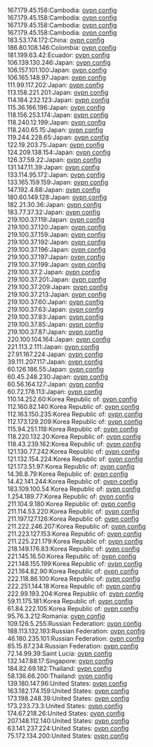 167.179.45.158:Cambodia: [ovpn config](vpn/167_179_45_158.ovpn)  
167.179.45.158:Cambodia: [ovpn config](vpn/167_179_45_158.ovpn)  
167.179.45.158:Cambodia: [ovpn config](vpn/167_179_45_158.ovpn)  
167.179.45.158:Cambodia: [ovpn config](vpn/167_179_45_158.ovpn)  
183.53.174.172:China: [ovpn config](vpn/183_53_174_172.ovpn)  
186.80.108.146:Colombia: [ovpn config](vpn/186_80_108_146.ovpn)  
181.199.63.42:Ecuador: [ovpn config](vpn/181_199_63_42.ovpn)  
106.139.130.246:Japan: [ovpn config](vpn/106_139_130_246.ovpn)  
106.157.101.100:Japan: [ovpn config](vpn/106_157_101_100.ovpn)  
106.165.148.97:Japan: [ovpn config](vpn/106_165_148_97.ovpn)  
111.99.117.202:Japan: [ovpn config](vpn/111_99_117_202.ovpn)  
113.158.221.201:Japan: [ovpn config](vpn/113_158_221_201.ovpn)  
114.184.232.123:Japan: [ovpn config](vpn/114_184_232_123.ovpn)  
115.36.166.196:Japan: [ovpn config](vpn/115_36_166_196.ovpn)  
118.156.253.174:Japan: [ovpn config](vpn/118_156_253_174.ovpn)  
118.240.12.199:Japan: [ovpn config](vpn/118_240_12_199.ovpn)  
118.240.65.15:Japan: [ovpn config](vpn/118_240_65_15.ovpn)  
119.244.228.65:Japan: [ovpn config](vpn/119_244_228_65.ovpn)  
122.19.203.75:Japan: [ovpn config](vpn/122_19_203_75.ovpn)  
124.209.138.154:Japan: [ovpn config](vpn/124_209_138_154.ovpn)  
126.37.59.22:Japan: [ovpn config](vpn/126_37_59_22.ovpn)  
131.147.11.39:Japan: [ovpn config](vpn/131_147_11_39.ovpn)  
133.114.95.172:Japan: [ovpn config](vpn/133_114_95_172.ovpn)  
133.165.159.159:Japan: [ovpn config](vpn/133_165_159_159.ovpn)  
147.192.4.68:Japan: [ovpn config](vpn/147_192_4_68.ovpn)  
180.60.149.128:Japan: [ovpn config](vpn/180_60_149_128.ovpn)  
182.21.30.36:Japan: [ovpn config](vpn/182_21_30_36.ovpn)  
183.77.37.32:Japan: [ovpn config](vpn/183_77_37_32.ovpn)  
219.100.37.119:Japan: [ovpn config](vpn/219_100_37_119.ovpn)  
219.100.37.120:Japan: [ovpn config](vpn/219_100_37_120.ovpn)  
219.100.37.159:Japan: [ovpn config](vpn/219_100_37_159.ovpn)  
219.100.37.192:Japan: [ovpn config](vpn/219_100_37_192.ovpn)  
219.100.37.196:Japan: [ovpn config](vpn/219_100_37_196.ovpn)  
219.100.37.197:Japan: [ovpn config](vpn/219_100_37_197.ovpn)  
219.100.37.199:Japan: [ovpn config](vpn/219_100_37_199.ovpn)  
219.100.37.2:Japan: [ovpn config](vpn/219_100_37_2.ovpn)  
219.100.37.201:Japan: [ovpn config](vpn/219_100_37_201.ovpn)  
219.100.37.209:Japan: [ovpn config](vpn/219_100_37_209.ovpn)  
219.100.37.213:Japan: [ovpn config](vpn/219_100_37_213.ovpn)  
219.100.37.60:Japan: [ovpn config](vpn/219_100_37_60.ovpn)  
219.100.37.63:Japan: [ovpn config](vpn/219_100_37_63.ovpn)  
219.100.37.83:Japan: [ovpn config](vpn/219_100_37_83.ovpn)  
219.100.37.85:Japan: [ovpn config](vpn/219_100_37_85.ovpn)  
219.100.37.87:Japan: [ovpn config](vpn/219_100_37_87.ovpn)  
220.100.104.164:Japan: [ovpn config](vpn/220_100_104_164.ovpn)  
221.113.2.111:Japan: [ovpn config](vpn/221_113_2_111.ovpn)  
27.91.167.224:Japan: [ovpn config](vpn/27_91_167_224.ovpn)  
39.111.207.117:Japan: [ovpn config](vpn/39_111_207_117.ovpn)  
60.126.186.55:Japan: [ovpn config](vpn/60_126_186_55.ovpn)  
60.45.248.230:Japan: [ovpn config](vpn/60_45_248_230.ovpn)  
60.56.164.127:Japan: [ovpn config](vpn/60_56_164_127.ovpn)  
60.72.178.113:Japan: [ovpn config](vpn/60_72_178_113.ovpn)  
110.14.252.60:Korea Republic of: [ovpn config](vpn/110_14_252_60.ovpn)  
112.160.82.140:Korea Republic of: [ovpn config](vpn/112_160_82_140.ovpn)  
112.163.150.235:Korea Republic of: [ovpn config](vpn/112_163_150_235.ovpn)  
112.173.129.209:Korea Republic of: [ovpn config](vpn/112_173_129_209.ovpn)  
115.94.251.118:Korea Republic of: [ovpn config](vpn/115_94_251_118.ovpn)  
118.220.132.20:Korea Republic of: [ovpn config](vpn/118_220_132_20.ovpn)  
118.43.239.162:Korea Republic of: [ovpn config](vpn/118_43_239_162.ovpn)  
121.130.77.242:Korea Republic of: [ovpn config](vpn/121_130_77_242.ovpn)  
121.132.154.224:Korea Republic of: [ovpn config](vpn/121_132_154_224.ovpn)  
121.173.51.97:Korea Republic of: [ovpn config](vpn/121_173_51_97.ovpn)  
14.36.8.79:Korea Republic of: [ovpn config](vpn/14_36_8_79.ovpn)  
14.42.141.244:Korea Republic of: [ovpn config](vpn/14_42_141_244.ovpn)  
183.109.100.54:Korea Republic of: [ovpn config](vpn/183_109_100_54.ovpn)  
1.254.189.77:Korea Republic of: [ovpn config](vpn/1_254_189_77.ovpn)  
211.104.9.180:Korea Republic of: [ovpn config](vpn/211_104_9_180.ovpn)  
211.114.53.220:Korea Republic of: [ovpn config](vpn/211_114_53_220.ovpn)  
211.197.127.126:Korea Republic of: [ovpn config](vpn/211_197_127_126.ovpn)  
211.222.246.207:Korea Republic of: [ovpn config](vpn/211_222_246_207.ovpn)  
211.223.127.153:Korea Republic of: [ovpn config](vpn/211_223_127_153.ovpn)  
211.225.221.179:Korea Republic of: [ovpn config](vpn/211_225_221_179.ovpn)  
218.149.176.83:Korea Republic of: [ovpn config](vpn/218_149_176_83.ovpn)  
221.145.16.50:Korea Republic of: [ovpn config](vpn/221_145_16_50.ovpn)  
221.148.155.199:Korea Republic of: [ovpn config](vpn/221_148_155_199.ovpn)  
221.164.82.90:Korea Republic of: [ovpn config](vpn/221_164_82_90.ovpn)  
222.118.86.100:Korea Republic of: [ovpn config](vpn/222_118_86_100.ovpn)  
222.251.144.18:Korea Republic of: [ovpn config](vpn/222_251_144_18.ovpn)  
222.99.193.204:Korea Republic of: [ovpn config](vpn/222_99_193_204.ovpn)  
59.11.175.181:Korea Republic of: [ovpn config](vpn/59_11_175_181.ovpn)  
61.84.222.105:Korea Republic of: [ovpn config](vpn/61_84_222_105.ovpn)  
95.76.3.212:Romania: [ovpn config](vpn/95_76_3_212.ovpn)  
109.126.5.255:Russian Federation: [ovpn config](vpn/109_126_5_255.ovpn)  
188.113.132.193:Russian Federation: [ovpn config](vpn/188_113_132_193.ovpn)  
46.180.235.101:Russian Federation: [ovpn config](vpn/46_180_235_101.ovpn)  
85.15.87.234:Russian Federation: [ovpn config](vpn/85_15_87_234.ovpn)  
72.14.99.39:Saint Lucia: [ovpn config](vpn/72_14_99_39.ovpn)  
132.147.88.17:Singapore: [ovpn config](vpn/132_147_88_17.ovpn)  
184.82.69.182:Thailand: [ovpn config](vpn/184_82_69_182.ovpn)  
58.136.66.200:Thailand: [ovpn config](vpn/58_136_66_200.ovpn)  
139.180.147.96:United States: [ovpn config](vpn/139_180_147_96.ovpn)  
163.182.174.159:United States: [ovpn config](vpn/163_182_174_159.ovpn)  
173.198.248.39:United States: [ovpn config](vpn/173_198_248_39.ovpn)  
173.233.73.3:United States: [ovpn config](vpn/173_233_73_3.ovpn)  
174.67.218.26:United States: [ovpn config](vpn/174_67_218_26.ovpn)  
207.148.112.140:United States: [ovpn config](vpn/207_148_112_140.ovpn)  
63.141.237.224:United States: [ovpn config](vpn/63_141_237_224.ovpn)  
75.172.134.200:United States: [ovpn config](vpn/75_172_134_200.ovpn)  
